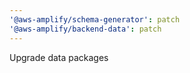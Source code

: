 ```yaml
---
'@aws-amplify/schema-generator': patch
'@aws-amplify/backend-data': patch
---
```


Upgrade data packages
